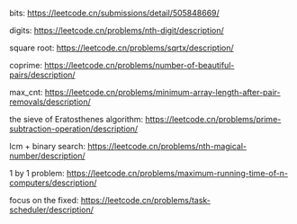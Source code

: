 
bits:
https://leetcode.cn/submissions/detail/505848669/

digits: https://leetcode.cn/problems/nth-digit/description/

square root: https://leetcode.cn/problems/sqrtx/description/

coprime: https://leetcode.cn/problems/number-of-beautiful-pairs/description/

max_cnt: https://leetcode.cn/problems/minimum-array-length-after-pair-removals/description/

the sieve of Eratosthenes algorithm:
https://leetcode.cn/problems/prime-subtraction-operation/description/


lcm + binary search:
https://leetcode.cn/problems/nth-magical-number/description/

1 by 1 problem:
https://leetcode.cn/problems/maximum-running-time-of-n-computers/description/

focus on the fixed:
https://leetcode.cn/problems/task-scheduler/description/
